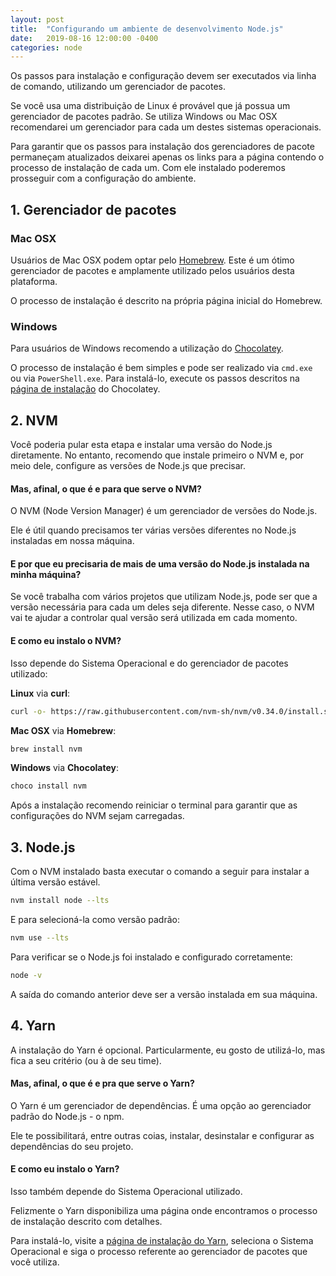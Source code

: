 ```yaml
---
layout: post
title:  "Configurando um ambiente de desenvolvimento Node.js"
date:   2019-08-16 12:00:00 -0400
categories: node 
---
```


Os passos para instalação e configuração devem ser executados via linha de comando, utilizando um gerenciador de pacotes. 

Se você usa uma distribuição de Linux é provável que já possua um gerenciador de pacotes padrão. Se utiliza Windows ou Mac OSX recomendarei um gerenciador para cada um destes sistemas operacionais.

Para garantir que os passos para instalação dos gerenciadores de pacote permaneçam atualizados deixarei apenas os links para a página contendo o processo de instalação de cada um. Com ele instalado poderemos prosseguir com a configuração do ambiente.

## 1. Gerenciador de pacotes

### Mac OSX

Usuários de Mac OSX podem optar pelo [Homebrew](https://brew.sh/index_pt-br). Este é um ótimo gerenciador de pacotes e amplamente utilizado pelos usuários desta plataforma.

O processo de instalação é descrito na própria página inicial do Homebrew.

### Windows

Para usuários de Windows recomendo a utilização do [Chocolatey](https://chocolatey.org). 

O processo de instalação é bem simples e pode ser realizado via `cmd.exe` ou via `PowerShell.exe`. Para instalá-lo, execute os passos descritos na [página de instalação](https://chocolatey.org/install) do Chocolatey.

## 2. NVM

Você poderia pular esta etapa e instalar uma versão do Node.js diretamente. No entanto, recomendo que instale primeiro o NVM e, por meio dele, configure as versões de Node.js que precisar.

#### Mas, afinal, o que é e para que serve o NVM?

O NVM (Node Version Manager) é um gerenciador de versões do Node.js. 

Ele é útil quando precisamos ter várias versões diferentes no Node.js instaladas em nossa máquina.

#### E por que eu precisaria de mais de uma versão do Node.js instalada na minha máquina?

Se você trabalha com vários projetos que utilizam Node.js, pode ser que a versão necessária para cada um deles seja diferente. Nesse caso, o NVM vai te ajudar a controlar qual versão será utilizada em cada momento.

#### E como eu instalo o NVM?

Isso depende do Sistema Operacional e do gerenciador de pacotes utilizado:

**Linux** via **curl**:

```sh
curl -o- https://raw.githubusercontent.com/nvm-sh/nvm/v0.34.0/install.sh | bash
```

**Mac OSX** via **Homebrew**:

```sh
brew install nvm
```

**Windows** via **Chocolatey**:

```sh
choco install nvm
```

Após a instalação recomendo reiniciar o terminal para garantir que as configurações do NVM sejam carregadas.

## 3. Node.js

Com o NVM instalado basta executar o comando a seguir para instalar a última versão estável.

```sh
nvm install node --lts
```

E para selecioná-la como versão padrão:

```sh
nvm use --lts
```

Para verificar se o Node.js foi instalado e configurado corretamente:

```sh
node -v
```

A saída do comando anterior deve ser a versão instalada em sua máquina.

## 4. Yarn

A instalação do Yarn é opcional. Particularmente, eu gosto de utilizá-lo, mas fica a seu critério (ou à de seu time).

#### Mas, afinal, o que é e pra que serve o Yarn?

O Yarn é um gerenciador de dependências. É uma opção ao gerenciador padrão do Node.js - o npm.

Ele te possibilitará, entre outras coias, instalar, desinstalar e configurar as dependências do seu projeto.

#### E como eu instalo o Yarn?

Isso também depende do Sistema Operacional utilizado. 

Felizmente o Yarn disponibiliza uma página onde encontramos o processo de instalação descrito com detalhes.

Para instalá-lo, visite a [página de instalação do Yarn](https://yarnpkg.com/lang/en/docs/install/), seleciona o Sistema Operacional e siga o processo referente ao gerenciador de pacotes que você utiliza.
